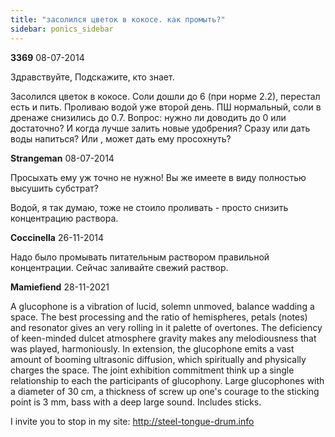 ```yaml
---
title: "засолился цветок в кокосе. как промыть?"
sidebar: ponics_sidebar
---
```


**3369** 08-07-2014

Здравствуйте, Подскажите, кто знает. 

Засолился цветок в кокосе. Соли дошли до 6 (при норме 2.2), перестал есть и пить. Проливаю водой уже второй день. ПШ нормальный, соли в дренаже снизились до 0.7. Вопрос: нужно ли доводить до 0 или достаточно? И когда лучше залить новые удобрения? Сразу или дать воды напиться? Или , может дать ему просохнуть?


**Strangeman** 08-07-2014

Просыхать ему уж точно не нужно! Вы же имеете в виду полностью высушить субстрат?

Водой, я так думаю, тоже не стоило проливать - просто снизить концентрацию раствора.


**Coccinella** 26-11-2014

Надо было промывать питательным раствором правильной концентрации. Сейчас заливайте свежий раствор.


**Mamiefiend** 28-11-2021

 

A glucophone is a vibration of lucid, solemn unmoved, balance wadding a space. The best processing and the ratio of hemispheres, petals (notes) and resonator gives an very rolling in it palette of overtones. The deficiency of keen-minded dulcet atmosphere gravity makes any melodiousness that was played, harmoniously. In extension, the glucophone emits a vast amount of booming ultrasonic diffusion, which spiritually and physically charges the space. The joint exhibition commitment think up a single relationship to each the participants of glucophony. Large glucophones with a diameter of 30 cm, a thickness of screw up one&#039;s courage to the sticking point is 3 mm, bass with a deep large sound. Includes sticks. 

I invite you to stop in my site: http://steel-tongue-drum.info 



